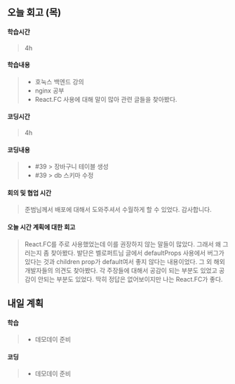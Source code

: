 ## 오늘 회고 (목)

#### 학습시간   
> 4h

#### 학습내용   
> * 호눅스 백엔드 강의
> * nginx 공부
> * React.FC 사용에 대해 말이 많아 관련 글들을 찾아봤다. 

#### 코딩시간
> 4h

#### 코딩내용
> * #39 > 장바구니 테이블 생성
> * #39 > db 스키마 수정

#### 회의 및 협업 시간
> 준범님께서 배포에 대해서 도와주셔서 수월하게 할 수 있었다. 감사합니다. 

#### 오늘 시간 계획에 대한 회고
> React.FC를 주로 사용했었는데 이를 권장하지 않는 말들이 많았다.
> 그래서 왜 그러는지 좀 찾아봤다. 
> 발단은 벨로퍼트님 글에서 defaultProps 사용에서 버그가 있다는 것과
> children prop가 default여서 좋지 않다는 내용이었다.
> 그 외 해외 개발자들의 의견도 찾아봤다.
> 각 주장들에 대해서 공감이 되는 부분도 있었고 공감이 안되는 부분도 있었다.
> 딱히 정답은 없어보이지만 나는 React.FC가 좋다. 

## 내일 계획

#### 학습
> * 데모데이 준비

#### 코딩 
> * 데모데이 준비
